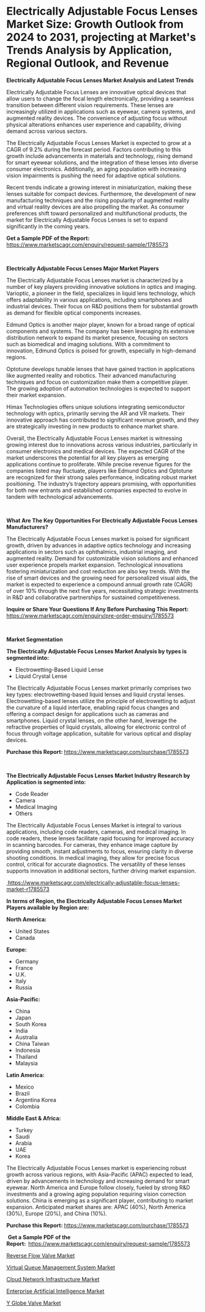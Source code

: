 <p><h1>Electrically Adjustable Focus Lenses Market Size: Growth Outlook from 2024 to 2031, projecting at Market's Trends Analysis by Application, Regional Outlook, and Revenue</h1></p><p><strong>Electrically Adjustable Focus Lenses Market Analysis and Latest Trends</strong></p>
<p><p>Electrically Adjustable Focus Lenses are innovative optical devices that allow users to change the focal length electronically, providing a seamless transition between different vision requirements. These lenses are increasingly utilized in applications such as eyewear, camera systems, and augmented reality devices. The convenience of adjusting focus without physical alterations enhances user experience and capability, driving demand across various sectors.</p><p>The Electrically Adjustable Focus Lenses Market is expected to grow at a CAGR of 9.2% during the forecast period. Factors contributing to this growth include advancements in materials and technology, rising demand for smart eyewear solutions, and the integration of these lenses into diverse consumer electronics. Additionally, an aging population with increasing vision impairments is pushing the need for adaptive optical solutions.</p><p>Recent trends indicate a growing interest in miniaturization, making these lenses suitable for compact devices. Furthermore, the development of new manufacturing techniques and the rising popularity of augmented reality and virtual reality devices are also propelling the market. As consumer preferences shift toward personalized and multifunctional products, the market for Electrically Adjustable Focus Lenses is set to expand significantly in the coming years.</p></p>
<p><strong>Get a Sample PDF of the Report:&nbsp;</strong> <a href="https://www.marketscagr.com/enquiry/request-sample/1785573?utm_campaign=1884&utm_medium=2&utm_source=Github&utm_content=ia&utm_term=18122024&utm_id=electrically-adjustable-focus-lenses">https://www.marketscagr.com/enquiry/request-sample/1785573</a></p>
<p>&nbsp;</p>
<p><strong>Electrically Adjustable Focus Lenses Major Market Players</strong></p>
<p><p>The Electrically Adjustable Focus Lenses market is characterized by a number of key players providing innovative solutions in optics and imaging. Varioptic, a pioneer in the field, specializes in liquid lens technology, which offers adaptability in various applications, including smartphones and industrial devices. Their focus on R&D positions them for substantial growth as demand for flexible optical components increases.</p><p>Edmund Optics is another major player, known for a broad range of optical components and systems. The company has been leveraging its extensive distribution network to expand its market presence, focusing on sectors such as biomedical and imaging solutions. With a commitment to innovation, Edmund Optics is poised for growth, especially in high-demand regions.</p><p>Optotune develops tunable lenses that have gained traction in applications like augmented reality and robotics. Their advanced manufacturing techniques and focus on customization make them a competitive player. The growing adoption of automation technologies is expected to support their market expansion.</p><p>Himax Technologies offers unique solutions integrating semiconductor technology with optics, primarily serving the AR and VR markets. Their innovative approach has contributed to significant revenue growth, and they are strategically investing in new products to enhance market share.</p><p>Overall, the Electrically Adjustable Focus Lenses market is witnessing growing interest due to innovations across various industries, particularly in consumer electronics and medical devices. The expected CAGR of the market underscores the potential for all key players as emerging applications continue to proliferate. While precise revenue figures for the companies listed may fluctuate, players like Edmund Optics and Optotune are recognized for their strong sales performance, indicating robust market positioning. The industry’s trajectory appears promising, with opportunities for both new entrants and established companies expected to evolve in tandem with technological advancements.</p></p>
<p>&nbsp;</p>
<p><strong>What Are The Key Opportunities For Electrically Adjustable Focus Lenses Manufacturers?</strong></p>
<p><p>The Electrically Adjustable Focus Lenses market is poised for significant growth, driven by advances in adaptive optics technology and increasing applications in sectors such as ophthalmics, industrial imaging, and augmented reality. Demand for customizable vision solutions and enhanced user experience propels market expansion. Technological innovations fostering miniaturization and cost reduction are also key trends. With the rise of smart devices and the growing need for personalized visual aids, the market is expected to experience a compound annual growth rate (CAGR) of over 10% through the next five years, necessitating strategic investments in R&D and collaborative partnerships for sustained competitiveness.</p></p>
<p><strong>Inquire or Share Your Questions If Any Before Purchasing This Report:</strong> <a href="https://www.marketscagr.com/enquiry/pre-order-enquiry/1785573?utm_campaign=1884&utm_medium=2&utm_source=Github&utm_content=ia&utm_term=18122024&utm_id=electrically-adjustable-focus-lenses">https://www.marketscagr.com/enquiry/pre-order-enquiry/1785573</a></p>
<p>&nbsp;</p>
<p><strong>Market Segmentation</strong></p>
<p><strong>The Electrically Adjustable Focus Lenses Market Analysis by types is segmented into:</strong></p>
<p><ul><li>Electrowetting-Based Liquid Lense</li><li>Liquid Crystal Lense</li></ul></p>
<p><p>The Electrically Adjustable Focus Lenses market primarily comprises two key types: electrowetting-based liquid lenses and liquid crystal lenses. Electrowetting-based lenses utilize the principle of electrowetting to adjust the curvature of a liquid interface, enabling rapid focus changes and offering a compact design for applications such as cameras and smartphones. Liquid crystal lenses, on the other hand, leverage the refractive properties of liquid crystals, allowing for electronic control of focus through voltage application, suitable for various optical and display devices.</p></p>
<p><strong>Purchase this Report:&nbsp;</strong><a href="https://www.marketscagr.com/purchase/1785573?utm_campaign=1884&utm_medium=2&utm_source=Github&utm_content=ia&utm_term=18122024&utm_id=electrically-adjustable-focus-lenses">https://www.marketscagr.com/purchase/1785573</a></p>
<p>&nbsp;</p>
<p><strong>The Electrically Adjustable Focus Lenses Market Industry Research by Application is segmented into:</strong></p>
<p><ul><li>Code Reader</li><li>Camera</li><li>Medical Imaging</li><li>Others</li></ul></p>
<p><p>The Electrically Adjustable Focus Lenses Market is integral to various applications, including code readers, cameras, and medical imaging. In code readers, these lenses facilitate rapid focusing for improved accuracy in scanning barcodes. For cameras, they enhance image capture by providing smooth, instant adjustments to focus, ensuring clarity in diverse shooting conditions. In medical imaging, they allow for precise focus control, critical for accurate diagnostics. The versatility of these lenses supports innovation in additional sectors, further driving market expansion.</p></p>
<p><a href="https://www.marketscagr.com/electrically-adjustable-focus-lenses-market-r1785573?utm_campaign=1884&utm_medium=2&utm_source=Github&utm_content=ia&utm_term=18122024&utm_id=electrically-adjustable-focus-lenses">&nbsp;https://www.marketscagr.com/electrically-adjustable-focus-lenses-market-r1785573</a></p>
<p><strong>In terms of Region, the Electrically Adjustable Focus Lenses Market Players available by Region are:</strong></p>
<p>
    <p> <strong> North America: </strong>
        <ul>
            <li>United States</li>
            <li>Canada</li>
        </ul>
        </p> 
    <p> <strong> Europe: </strong>
        <ul>
            <li>Germany</li>
            <li>France</li>
            <li>U.K.</li>
            <li>Italy</li>
            <li>Russia</li>
        </ul>
        </p> 
    <p> <strong> Asia-Pacific: </strong>
        <ul>
            <li>China</li>
            <li>Japan</li>
            <li>South Korea</li>
            <li>India</li>
            <li>Australia</li>
            <li>China Taiwan</li>
            <li>Indonesia</li>
            <li>Thailand</li>
            <li>Malaysia</li>
        </ul>
        </p> 
    <p> <strong> Latin America: </strong>
        <ul>
            <li>Mexico</li>
            <li>Brazil</li>
            <li>Argentina Korea</li>
            <li>Colombia</li>
        </ul>
        </p> 
    <p> <strong> Middle East & Africa: </strong>
        <ul>
            <li>Turkey</li>
            <li>Saudi</li>
            <li>Arabia</li>
            <li>UAE</li>
            <li>Korea</li>
        </ul>
    </p>
    </p>
<p><p>The Electrically Adjustable Focus Lenses market is experiencing robust growth across various regions, with Asia-Pacific (APAC) expected to lead, driven by advancements in technology and increasing demand for smart eyewear. North America and Europe follow closely, fueled by strong R&D investments and a growing aging population requiring vision correction solutions. China is emerging as a significant player, contributing to market expansion. Anticipated market shares are: APAC (40%), North America (30%), Europe (20%), and China (10%).</p></p>
<p><strong>Purchase this Report: </strong><a href="https://www.marketscagr.com/purchase/1785573?utm_campaign=1884&utm_medium=2&utm_source=Github&utm_content=ia&utm_term=18122024&utm_id=electrically-adjustable-focus-lenses">https://www.marketscagr.com/purchase/1785573</a></p>
<p>&nbsp;<strong>Get a Sample PDF of the Report:&nbsp;&nbsp;</strong><a href="https://www.marketscagr.com/enquiry/request-sample/1785573?utm_campaign=1884&utm_medium=2&utm_source=Github&utm_content=ia&utm_term=18122024&utm_id=electrically-adjustable-focus-lenses">https://www.marketscagr.com/enquiry/request-sample/1785573</a></p>
<p><strong></strong></p>
<p><p><a href="https://www.linkedin.com/pulse/consumer-behavior-shifts-reverse-flow-valve-market-demand-jwsef?utm_campaign=1884&utm_medium=2&utm_source=Github&utm_content=ia&utm_term=18122024&utm_id=electrically-adjustable-focus-lenses">Reverse Flow Valve Market</a></p><p><a href="https://www.linkedin.com/pulse/virtual-queue-management-system-market-size-share-analysis-qmoue?utm_campaign=1884&utm_medium=2&utm_source=Github&utm_content=ia&utm_term=18122024&utm_id=electrically-adjustable-focus-lenses">Virtual Queue Management System Market</a></p><p><a href="https://www.linkedin.com/pulse/sustainability-trends-cloud-network-infrastructure-industry-xxcre?utm_campaign=1884&utm_medium=2&utm_source=Github&utm_content=ia&utm_term=18122024&utm_id=electrically-adjustable-focus-lenses">Cloud Network Infrastructure Market</a></p><p><a href="https://www.linkedin.com/pulse/enterprise-artificial-intelligence-market-velocity-92-cagr-trajectory-jgste?utm_campaign=1884&utm_medium=2&utm_source=Github&utm_content=ia&utm_term=18122024&utm_id=electrically-adjustable-focus-lenses">Enterprise Artificial Intelligence Market</a></p><p><a href="https://www.linkedin.com/pulse/y-globe-valve-market-expansion-from-2024-2031-growth-trends-hhygf?utm_campaign=1884&utm_medium=2&utm_source=Github&utm_content=ia&utm_term=18122024&utm_id=electrically-adjustable-focus-lenses">Y Globe Valve Market</a></p></p>